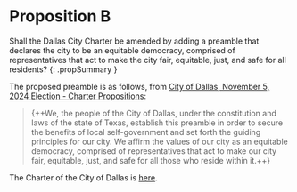 # Proposition B

Shall the Dallas City Charter be amended by adding a preamble that declares the city to be an equitable democracy, comprised of representatives that act to make the city fair, equitable, just, and safe for all residents?
{: .propSummary }

The proposed preamble is as follows, from [City of Dallas, November 5, 2024 Election - Charter Propositions](PCL.pdf):

> {++We, the people of the City of Dallas, under the constitution and laws of the state of Texas, establish
this preamble in order to secure the benefits of local self-government and set forth the guiding
principles for our city. We affirm the values of our city as an equitable democracy, comprised of
representatives that act to make our city fair, equitable, just, and safe for all those who reside within
it.++}

The Charter of the City of Dallas is [here](https://codelibrary.amlegal.com/codes/dallas/latest/dallas_tx/0-0-0-49893).
